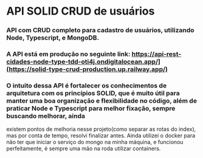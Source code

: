 # API SOLID CRUD de usuários

### API com CRUD completo para cadastro de usuários, utilizando Node, Typescript, e MongoDB.
### A API está em produção no seguinte link: https://api-rest-cidades-node-type-tdd-oti4j.ondigitalocean.app/](https://solid-type-crud-production.up.railway.app/) 
### O intuito dessa API é fortalecer os conhecimentos de arquitetura com os princípios SOLID, que é muito útil para manter uma boa organização e flexibilidade no código, além de praticar Node e Typescript para melhor fixação, sempre buscando melhorar, ainda
existem pontos de melhoria nesse projeto(como separar as rotas do index), mas por conta de tempo, resolvi finalizar antes. Ainda utilizei o docker para não ter que iniciar o serviço do mongo na minha máquina, e funcionou perfeitamente, é sempre uma mão na roda
 utilizar containers.
